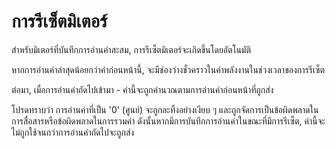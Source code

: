 # การรีเซ็ตมิเตอร์

สำหรับมิเตอร์ที่บันทึกการอ่านค่าสะสม, การรีเซ็ตมิเตอร์จะเกิดขึ้นโดยอัตโนมัติ

หากการอ่านค่าล่าสุดน้อยกว่าค่าก่อนหน้านี้, จะมีช่องว่างชั่วคราวในค่าพลังงานในช่วงเวลาของการรีเซ็ต

ต่อมา, เมื่อการอ่านค่าถัดไปเข้ามา - ค่านี้จะถูกคำนวณตามการอ่านค่าก่อนหน้าที่ถูกส่ง



โปรดทราบว่า การอ่านค่าที่เป็น '0' (ศูนย์) จะถูกละทิ้งอย่างเงียบ ๆ และถูกจัดการเป็นข้อผิดพลาดในการสื่อสารหรือข้อผิดพลาดในการรวมค่า ดังนั้นหากมีการบันทึกการอ่านค่าในขณะที่มีการรีเซ็ต, ค่านี้จะไม่ถูกใช้จนกว่าการอ่านค่าถัดไปจะถูกส่ง